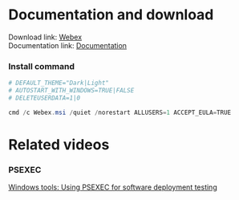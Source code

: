 # Documentation and download
Download link: [Webex](https://www.webex.com/downloads.html) <br />
Documentation link: [Documentation](https://help.webex.com/en-us/article/nw5p67g/Webex-App-%7C-Installation-and-automatic-upgrade#Cisco_Reference.dita_de4f9295-316d-4e1c-8f47-329ddfdb984d)

### Install command
```powershell
# DEFAULT_THEME="Dark|Light"
# AUTOSTART_WITH_WINDOWS=TRUE|FALSE
# DELETEUSERDATA=1|0

cmd /c Webex.msi /quiet /norestart ALLUSERS=1 ACCEPT_EULA=TRUE
```

# Related videos <br />
###  PSEXEC
[Windows tools: Using PSEXEC for software deployment testing](https://youtu.be/9ywdTna_TLc) <br />
